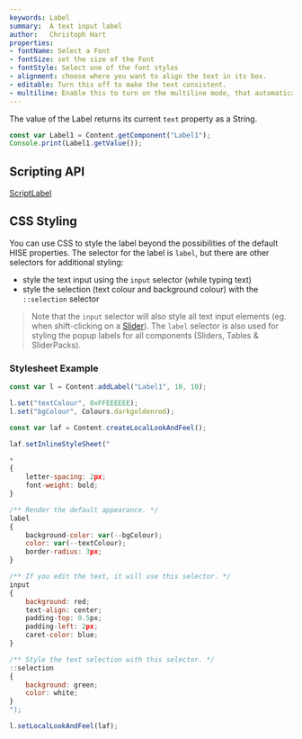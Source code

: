 ```yaml
---
keywords: Label
summary:  A text input label
author:   Christoph Hart
properties:
- fontName: Select a Font 
- fontSize: set the size of the Font
- fontStyle: Select one of the font styles
- alignment: choose where you want to align the text in its box. 
- editable: Turn this off to make the text consistent.
- multiline: Enable this to turn on the multiline mode, that automatically breaks the text into multiple lines.
---
```



The value of the Label returns its current `text` property as a String.

```javascript
const var Label1 = Content.getComponent("Label1");
Console.print(Label1.getValue());
```

## Scripting API
[ScriptLabel](/scripting/scripting-api/scriptlabel)

## CSS Styling

You can use CSS to style the label beyond the possibilities of the default HISE properties. The selector for the label is `label`, but there are other selectors for additional styling:

- style the text input using the `input` selector (while typing text)
- style the selection (text colour and background colour) with the `::selection` selector

> Note that the `input` selector will also style all text input elements (eg. when shift-clicking on a [Slider](/ui-components/plugin-components/knob)). The `label` selector is also used for styling the popup labels for all components (Sliders, Tables & SliderPacks).

### Stylesheet Example

```javascript
const var l = Content.addLabel("Label1", 10, 10);

l.set("textColour", 0xFFEEEEEE);
l.set("bgColour", Colours.darkgoldenrod);

const var laf = Content.createLocalLookAndFeel();

laf.setInlineStyleSheet("

*
{
	letter-spacing: 2px;
	font-weight: bold;
}

/** Render the default appearance. */
label
{
	background-color: var(--bgColour);
	color: var(--textColour);	
	border-radius: 3px;
}

/** If you edit the text, it will use this selector. */
input
{
	background: red;
	text-align: center;
	padding-top: 0.5px;
	padding-left: 2px;
	caret-color: blue;
}

/** Style the text selection with this selector. */
::selection
{
	background: green;
	color: white;
}
");

l.setLocalLookAndFeel(laf);
```